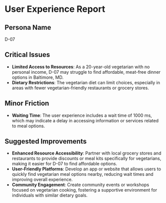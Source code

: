 # User Experience Report

## Persona Name
D-07

## Critical Issues
- **Limited Access to Resources**: As a 20-year-old vegetarian with no personal income, D-07 may struggle to find affordable, meat-free dinner options in Baltimore, MD.
- **Dietary Restrictions**: The vegetarian diet can limit choices, especially in areas with fewer vegetarian-friendly restaurants or grocery stores.

## Minor Friction
- **Waiting Time**: The user experience includes a wait time of 1000 ms, which may indicate a delay in accessing information or services related to meal options.

## Suggested Improvements
- **Enhanced Resource Accessibility**: Partner with local grocery stores and restaurants to provide discounts or meal kits specifically for vegetarians, making it easier for D-07 to find affordable options.
- **User-Friendly Platforms**: Develop an app or website that allows users to quickly find vegetarian meal options nearby, reducing wait times and improving overall experience.
- **Community Engagement**: Create community events or workshops focused on vegetarian cooking, fostering a supportive environment for individuals with similar dietary goals.
